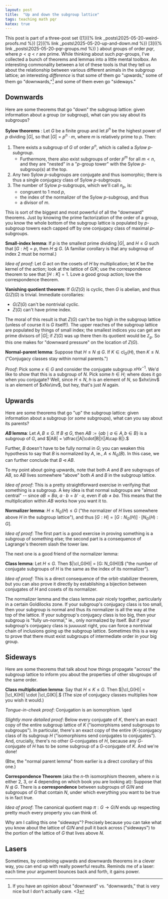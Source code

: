 ```yaml
---
layout: post
title:  "Up and down the subgroup lattice"
tags: teaching math pqr
katex: true
---
```


This post is part of a three-post set 
([1]({% link _posts\2025-05-20-weird-proofs.md %}) 
 [2]({% link _posts\2025-05-20-up-and-down.md %})
 [3]({% link _posts\2025-05-20-pqr-groups.md %})
)
about groups of order $pqr$, where $p<q<r$ are prime. 
While thinking about such $pqr$-groups, I've collected a bunch of theorems and lemmas into a little mental toolbox. An interesting commonality between a lot of these tools is that they tell us about the relationship between various different animals in the subgroup lattice; an interesting *difference* is that some of them go "upwards," some of them go "downwards,"[^1] and some of them even go "sideways."

## Downwards

Here are some theorems that go "down" the subgroup lattice: given information about a group (or subgroup), what can you say about its subgroups?

**Sylow theorems** : Let $G$ be a finite group and let $p^n$ be the highest power of $p$ dividing $|G|$, so that $|G| = p^n \cdot m$, where $m$ is relatively prime to $p$. Then:
1. There exists a subgroup of $G$ of order $p^n$, which is called a *Sylow $p$-subgroup*.
    - Furthermore, there also exist subgroups of order $p^m$ for all $m<n$, and they are "nested" in a "$p$-group tower" with the Sylow $p$-subgroup(s) at the top.
2. Any two Sylow $p$-subgroups are conjugate and thus isomorphic; there is thus a single conjugacy class of Sylow $p$-subgroups.
3. The number of Sylow $p$-subgroups, which we'll call $n_p$, is:
    - congruent to 1 mod $p$,
    - the index of the normalizer of the Sylow $p$-subgroup, and thus
    - a divisor of $m$.

This is sort of the biggest and most powerful of all the "downward" theorems. Just by knowing the prime factorization of the order of a group, you know the whole bottom of the subgroup lattice is populated by $p$-subgroup towers each capped off by one conjugacy class of maximal $p$-subgroups.

**Small-index lemma**: If $p$ is the smallest prime dividing $|G|$, and $H\leq G$ such that $[G:H] = p$, then $H \unlhd G$. (A familiar corollary is that any subgroup of index 2 must be normal.)

*Idea of proof*: Let $G$ act on the cosets of $H$ by multiplication; let $K$ be the kernel of the action; look at the lattice of $G/K$; use the correspondence theorem to see that $[H:K] = 1$. Love a good group action; love the correspondence theorem.

**Vanishing quotient theorem**: If $G/Z(G)$ is cyclic, then $G$ is abelian, and thus $G/Z(G)$ is trivial. Immediate corollaries:
- $G/Z(G)$ can't be nontrivial cyclic.
- $Z(G)$ can't have prime index.

The moral of this result is that $Z(G)$ can't be too high in the subgroup lattice (unless of course it is $G$ itself!). The upper reaches of the subgroup lattice are populated by things of small index; the smallest indices you can get are prime divisors of $|G|$; if $Z(G)$ was up there then its quotient would be $\mathbb{Z}_p$. So this one makes for "downward pressure" on the location of $Z(G)$.

**Normal-parent lemma**: Suppose that $H\leq N \unlhd G$. If $\newcommand\cl{\operatorname{cl}} K\in \cl_G(H)$, then $K \leq N$. ("Conjugacy classes stay within normal parents.")

*Proof*: Pick some $x\in G$ and consider the conjugate subgroup $\newcommand\inv{^{-1}} xHx\inv$. We'd like to show that this is a subgroup of $N$. Pick some $h\in H$; where does it go when you conjugate? Well, since $H \leq N$, $h$ is an element of $N$, so $xhx\inv$ is an element of $xNx\inv$, but hey, that's just $N$ again. 

## Upwards

Here are some theorems that go "up" the subgroup lattice: given information about a subgroup (or *some* subgroups), what can you say about its parents?

**$AB$ lemma**: Let $A, B \leq G$. If $B\unlhd G$, then $AB := \{ab\mid a\in A, b\in B\}$ is a subgroup of $G$, and $|AB| = \dfrac{|A|\cdot|B|}{|A\cap B|}.$

Further, $B$ doesn't have to be fully normal in $G$; you can weaken this hypothesis to say that $B$ is normalized by $A$, ie., $A\leq N_G(B)$. In this case, we can further conclude that $B \triangleleft AB$.

To my point about going upwards, note that both $A$ and $B$ are subgroups of $AB$, so $AB$ lives somewhere "above" both $A$ and $B$ in the subgroup lattice.

*Idea of proof*: This is a pretty straightforward exercise in verifying that something is a subgroup. A key idea is that normal subgroups are "almost central" -- since $aB = Ba$, $a \cdot b = b' \cdot a$, even if $ab \neq ba$. This means that the multiplication within $AB$ works how you want it to.

**Normalizer lemma**: $H\leq N_G(H) \leq G$ ("the normalizer of $H$ lives somewhere above $H$ in the subgroup lattice"), and thus $[G:H] = [G:N_G(H)]\cdot [N_G(H):G]$.

*Idea of proof*: The first part is a good exercise in proving something is a subgroup of something else; the second part is a consequence of Lagrange's theorem slash the tower law.

The next one is a good friend of the normalizer lemma:

**Class lemma**: Let $H\leq G$. Then $|\cl_G(H)| = [G: N_G(H)]$ ("the number of conjugate subgroups of $H$ is the same as the index of its normalizer").

*Idea of proof*: This is a direct consequence of the orbit-stabilizer theorem, but you can also prove it directly by establishing a bijection between conjugates of $H$ and cosets of its normalizer.

The normalizer lemma and the class lemma pair nicely together, particularly in a certain Goldilocks zone. If your subgroup's conjugacy class is too small, then your subgroup is normal and thus its normalizer is all the way at the top of the lattice. If your subgroup's conjugacy class is too big, then your subgroup is "fully un-normal," ie., only normalized by itself. But if your subgroup's conjugacy class is juuuuust right, you can force a nontrivial chain of inclusions going up the subgroup lattice. Sometimes this is a way to prove that there must exist subgroups of intermediate order in your big group.

## Sideways

Here are some theorems that talk about how things propagate "across" the subgroup lattice to inform you about the properties of other sbugroups of the same order.

**Class multiplication lemma**: Say that $H \leq K \leq G$. Then $|\cl_G(H)| = |\cl_K(H)| \cdot |\cl_G(K)|.$ (The size of conjugacy classes multiplies how you wish it would.)

*Tongue-in-cheek proof*: Conjugation is an isomorphism. \qed

*Slightly more detailed proof*: Below every conjugate of $K$, there's an exact copy of the entire subgroup lattice of $K$ ("isomorphisms send subgroups to subgroups"). In particular, there's an exact copy of the entire ($K$-)conjugacy class of its subgroup $H$ ("isomorphisms send conjugates to conjugates"). And, crucially, there's no other $G$-conjugates of $H$, because any $G$-conjugate of $H$ has to be some subgroup of a $G$-conjugate of $K$. And we're done!

(Btw, the "normal parent lemma" from earlier is a direct corollary of this one.)

**Correspondence Theorem** (aka the $n$-th isomorphism theorem, where $n$ is either 2, 3, or 4 depending on which book you are looking at): Suppose that $N \unlhd G$. There is a **correspondence** between subgroups of $G/N$ and subgroups of $G$ that contain $N$, under which everything you want to be true is in fact true.

*Idea of proof*: The canonical quotient map $\pi: G \to G/N$ ends up respecting pretty much every property you can think of.

Why am I calling this one "sideways"? Precisely because you can take what you know about the lattice of $G/N$ and pull it back across ("sideways") to the portion of the lattice of $G$ that lives above $N$. 

## Lasers

Sometimes, by combining upwards and downwards theorems in a clever way, you can end up with really powerful results. Reminds me of a laser: each time your argument bounces back and forth, it gains power.


[^1]: If you have an opinion about "downward" vs. "downwards," that is very nice but I don't actually care. <3